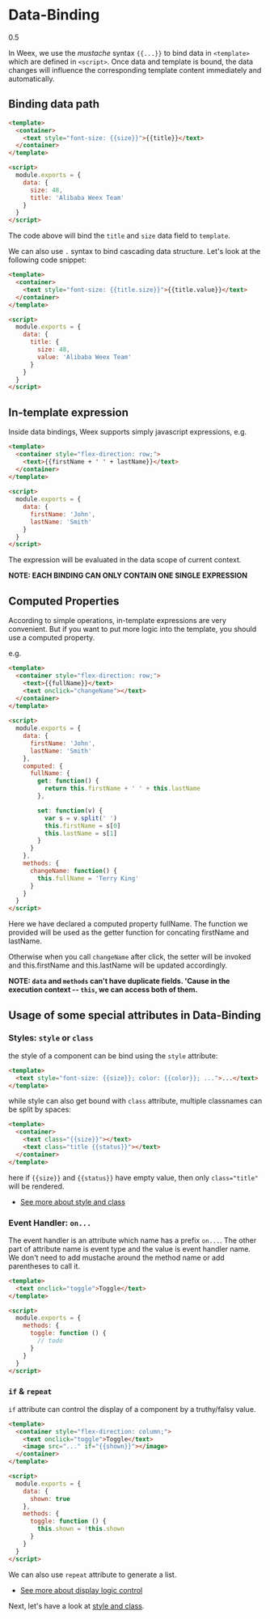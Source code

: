 # Data-Binding
<span class="weex-version">0.5</span>

In Weex, we use the *mustache* syntax `{{...}}` to bind data in `<template>` which are defined in `<script>`. Once data and template is bound, the data changes will influence the corresponding template content immediately and automatically.

## Binding data path

```html
<template>
  <container>
    <text style="font-size: {{size}}">{{title}}</text>
  </container>
</template>

<script>
  module.exports = {
    data: {
      size: 48,
      title: 'Alibaba Weex Team'
    }
  }
</script>
```

The code above will bind the `title` and `size` data field to `template`.

We can also use `.` syntax to bind cascading data structure. Let's look at the following code snippet:

```html
<template>
  <container>
    <text style="font-size: {{title.size}}">{{title.value}}</text>
  </container>
</template>

<script>
  module.exports = {
    data: {
      title: {
        size: 48,
        value: 'Alibaba Weex Team'
      }
    }
  }
</script>
```

## In-template expression

Inside data bindings, Weex supports simply javascript expressions, e.g.

```html
<template>
  <container style="flex-direction: row;">
    <text>{{firstName + ' ' + lastName}}</text>
  </container>
</template>
  
<script>
  module.exports = {
    data: {
      firstName: 'John',
      lastName: 'Smith'
    }
  }
</script>
```

The expression will be evaluated in the data scope of current context.

**NOTE: EACH BINDING CAN ONLY CONTAIN ONE SINGLE EXPRESSION**

## Computed Properties

According to simple operations, in-template expressions are very convenient. But if you want to put more logic into the template, you should use a computed property.

e.g.
```html
<template>
  <container style="flex-direction: row;">
    <text>{{fullName}}</text>
    <text onclick="changeName"></text>
  </container>
</template>
  
<script>
  module.exports = {
    data: {
      firstName: 'John',
      lastName: 'Smith'
    },
    computed: {
      fullName: {
        get: function() {
          return this.firstName + ' ' + this.lastName
        },

        set: function(v) {
          var s = v.split(' ')
          this.firstName = s[0]
          this.lastName = s[1]
        }
      }
    },
    methods: {
      changeName: function() {
        this.fullName = 'Terry King'
      }
    }
  }
</script>
```

Here we have declared a computed property fullName. The function we provided will be used as the getter function for concating firstName and lastName.

Otherwise when you call `changeName` after click, the setter will be invoked and this.firstName and this.lastName will be updated accordingly.

**NOTE: `data` and `methods` can't have duplicate fields. 'Cause in the execution context -- `this`, we can access both of them.**

## Usage of some special attributes in Data-Binding

### Styles: `style` or `class`

the style of a component can be bind using the `style` attribute:

```html
<template>
  <text style="font-size: {{size}}; color: {{color}}; ...">...</text>
</template>
```

while style can also get bound with `class` attribute, multiple classnames can be split by spaces:

```html
<template>
  <container>
    <text class="{{size}}"></text>
    <text class="title {{status}}"></text>
  </container>
</template>
```

here if `{{size}}` and `{{status}}` have empty value, then only `class="title"` will be rendered.

* [See more about style and class](./style-n-class.md)

### Event Handler: `on...`

The event handler is an attribute which name has a prefix `on...`. The other part of attribute name is event type and the value is event handler name. We don't need to add mustache around the method name or add parentheses to call it.

```html
<template>
  <text onclick="toggle">Toggle</text>
</template>

<script>
  module.exports = {
    methods: {
      toggle: function () {
        // todo
      }
    }
  }
</script>
```

### `if` & `repeat`

`if` attribute can control the display of a component by a truthy/falsy value.

```html
<template>
  <container style="flex-direction: column;">
    <text onclick="toggle">Toggle</text>
    <image src="..." if="{{shown}}"></image>
  </container>
</template>

<script>
  module.exports = {
    data: {
      shown: true
    },
    methods: {
      toggle: function () {
        this.shown = !this.shown
      }
    }
  }
</script>
```

We can also use `repeat` attribute to generate a list.

* [See more about display logic control](./display-logic.md)

Next, let's have a look at [style and class](./style-n-class.md).

